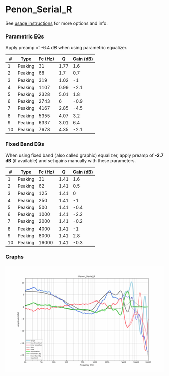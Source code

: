 # Penon_Serial_R
See [usage instructions](https://github.com/jaakkopasanen/AutoEq#usage) for more options and info.

### Parametric EQs
Apply preamp of -6.4 dB when using parametric equalizer.

|   # | Type    |   Fc (Hz) |    Q |   Gain (dB) |
|-----|---------|-----------|------|-------------|
|   1 | Peaking |        31 | 1.77 |         1.6 |
|   2 | Peaking |        68 | 1.7  |         0.7 |
|   3 | Peaking |       319 | 1.02 |        -1   |
|   4 | Peaking |      1107 | 0.99 |        -2.1 |
|   5 | Peaking |      2328 | 5.01 |         1.8 |
|   6 | Peaking |      2743 | 6    |        -0.9 |
|   7 | Peaking |      4167 | 2.85 |        -4.5 |
|   8 | Peaking |      5355 | 4.07 |         3.2 |
|   9 | Peaking |      6337 | 3.01 |         6.4 |
|  10 | Peaking |      7678 | 4.35 |        -2.1 |

### Fixed Band EQs
When using fixed band (also called graphic) equalizer, apply preamp of **-2.7 dB** (if available) and set gains manually with these parameters.

|   # | Type    |   Fc (Hz) |    Q |   Gain (dB) |
|-----|---------|-----------|------|-------------|
|   1 | Peaking |        31 | 1.41 |         1.6 |
|   2 | Peaking |        62 | 1.41 |         0.5 |
|   3 | Peaking |       125 | 1.41 |         0   |
|   4 | Peaking |       250 | 1.41 |        -1   |
|   5 | Peaking |       500 | 1.41 |        -0.4 |
|   6 | Peaking |      1000 | 1.41 |        -2.2 |
|   7 | Peaking |      2000 | 1.41 |        -0.2 |
|   8 | Peaking |      4000 | 1.41 |        -1   |
|   9 | Peaking |      8000 | 1.41 |         2.8 |
|  10 | Peaking |     16000 | 1.41 |        -0.3 |

### Graphs
![](./Penon_Serial_R.png)
